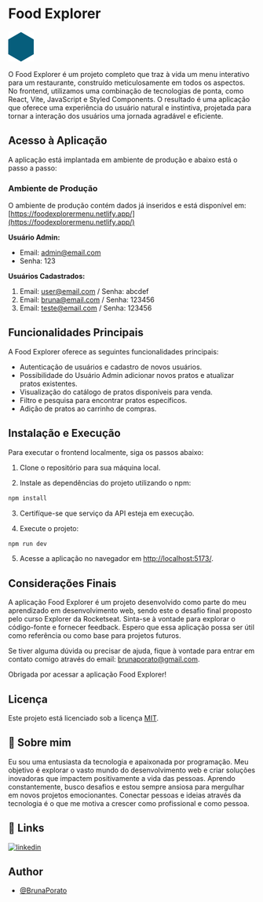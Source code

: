 # Food Explorer 

![Food Explorer Logo](./src/assets/polygon.svg)

O Food Explorer é um projeto completo que traz à vida um menu interativo para um restaurante, construído meticulosamente em todos os aspectos. No frontend, utilizamos uma combinação de tecnologias de ponta, como React, Vite, JavaScript e Styled Components. O resultado é uma aplicação que oferece uma experiência do usuário natural e instintiva, projetada para tornar a interação dos usuários uma jornada agradável e eficiente.

## Acesso à Aplicação

A aplicação está implantada em ambiente de produção e abaixo está o passo a passo:

### Ambiente de Produção

O ambiente de produção contém dados já inseridos e está disponível em: [https://foodexplorermenu.netlify.app/](https://foodexplorermenu.netlify.app/)

**Usuário Admin:**
- Email: admin@email.com
- Senha: 123

**Usuários Cadastrados:**
1. Email: user@email.com / Senha: abcdef
2. Email: bruna@email.com / Senha: 123456
3. Email: teste@email.com / Senha: 123456


## Funcionalidades Principais

A Food Explorer oferece as seguintes funcionalidades principais:

- Autenticação de usuários e cadastro de novos usuários.
- Possibilidade do Usuário Admin adicionar novos pratos e atualizar pratos existentes.
- Visualização do catálogo de pratos disponíveis para venda.
- Filtro e pesquisa para encontrar pratos específicos.
- Adição de pratos ao carrinho de compras.


## Instalação e Execução

Para executar o frontend localmente, siga os passos abaixo:

1. Clone o repositório para sua máquina local.

2. Instale as dependências do projeto utilizando o npm:

```bash
npm install
```
3. Certifíque-se que serviço da API esteja em execução. 

4. Execute o projeto:

```bash
npm run dev
```

5. Acesse a aplicação no navegador em [http://localhost:5173/](http://localhost:5173/).


## Considerações Finais

A aplicação Food Explorer é um projeto desenvolvido como parte do meu aprendizado em desenvolvimento web, sendo este o desafio final proposto pelo curso Explorer da Rocketseat. Sinta-se à vontade para explorar o código-fonte e fornecer feedback. Espero que essa aplicação possa ser útil como referência ou como base para projetos futuros.

Se tiver alguma dúvida ou precisar de ajuda, fique à vontade para entrar em contato comigo através do email: brunaporato@gmail.com.

Obrigada por acessar a aplicação Food Explorer!


## Licença

Este projeto está licenciado sob a licença [MIT](https://opensource.org/licenses/MIT).


## 🚀 Sobre mim

Eu sou uma entusiasta da tecnologia e apaixonada por programação. Meu objetivo é explorar o vasto mundo do desenvolvimento web e criar soluções inovadoras que impactem positivamente a vida das pessoas. Aprendo constantemente, busco desafios e estou sempre ansiosa para mergulhar em novos projetos emocionantes. Conectar pessoas e ideias através da tecnologia é o que me motiva a crescer como profissional e como pessoa.

## 🔗 Links

[![linkedin](https://img.shields.io/badge/linkedin-0A66C2?style=for-the-badge&logo=linkedin&logoColor=white)](https://www.linkedin.com/in/brunaporato/)

## Author

-   [@BrunaPorato](https://www.github.com/brunaporato)